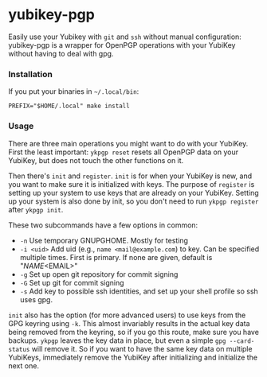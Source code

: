 yubikey-pgp
===========

Easily use your Yubikey with `git` and `ssh` without manual configuration:
yubikey-pgp is a wrapper for OpenPGP operations with your YubiKey without
having to deal with gpg.

### Installation

If you put your binaries in `~/.local/bin`:

    PREFIX="$HOME/.local" make install

### Usage

There are three main operations you might want to do with your
YubiKey. First the least important: `ykpgp reset` resets all OpenPGP
data on your YubiKey, but does not touch the other functions on it.

Then there's `init` and `register`. `init` is for when your YubiKey is
new, and you want to make sure it is initialized with keys. The purpose
of `register` is setting up your system to use keys that are already on
your YubiKey. Setting up your system is also done by init, so you don't
need to run `ykpgp register` after `ykpgp init`.

These two subcommands have a few options in common:

  - `-n`        Use temporary GNUPGHOME. Mostly for testing
  - `-i <uid>`  Add uid (e.g., `name <mail@example.com`) to key.
    Can be specified multiple times. First is primary.
    If none are given, default is "$NAME <$EMAIL>"
  - `-g`        Set up open git repository for commit signing
  - `-G`        Set up git for commit signing
  - `-s`        Add key to possible ssh identities, and set up
    your shell profile so ssh uses gpg.

`init` also has the option (for more advanced users) to use keys from
the GPG keyring using `-k`. This almost invariably results in the actual
key data being removed from the keyring, so if you go this route, make
sure you have backups. `ykpgp` leaves the key data in place, but even
a simple `gpg --card-status` will remove it. So if you want to have the
same key data on multiple YubiKeys, immediately remove the YubiKey after
initializing and initialize the next one.
